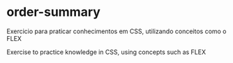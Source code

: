 # order-summary

Exercicio para praticar conhecimentos em CSS, utilizando conceitos como o FLEX 


Exercise to practice knowledge in CSS, using concepts such as FLEX
